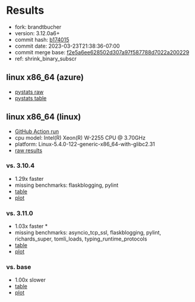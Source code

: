# Results

- fork: brandtbucher
- version: 3.12.0a6+
- commit hash: [b174015](https://github.com/brandtbucher/cpython/commit/b174015)
- commit date: 2023-03-23T21:38:36-07:00
- commit merge base: [f2e5a6ee628502d307a97f587788d7022a200229](https://github.com/brandtbucher/cpython/commit/f2e5a6ee628502d307a97f587788d7022a200229)
- ref: shrink_binary_subscr

## linux x86_64 (azure)

- [pystats raw](bm-20230323-azure-x86_64-brandtbucher-shrink_binary_subscr-3.12.0a6%2B-b174015-pystats.json)
- [pystats table](bm-20230323-azure-x86_64-brandtbucher-shrink_binary_subscr-3.12.0a6%2B-b174015-pystats.md)

## linux x86_64 (linux)

- [GitHub Action run](https://github.com/faster-cpython/benchmarking/actions/runs/4514597324)
- cpu model: Intel(R) Xeon(R) W-2255 CPU @ 3.70GHz
- platform: Linux-5.4.0-122-generic-x86_64-with-glibc2.31
- [raw results](bm-20230323-linux-x86_64-brandtbucher-shrink_binary_subscr-3.12.0a6%2B-b174015.json)

### vs. 3.10.4

- 1.29x faster
- missing benchmarks: flaskblogging, pylint
- [table](bm-20230323-linux-x86_64-brandtbucher-shrink_binary_subscr-3.12.0a6%2B-b174015-vs-3.10.4.md)
- [plot](bm-20230323-linux-x86_64-brandtbucher-shrink_binary_subscr-3.12.0a6%2B-b174015-vs-3.10.4.png)

### vs. 3.11.0

- 1.03x faster \*
- missing benchmarks: asyncio_tcp_ssl, flaskblogging, pylint, richards_super, tomli_loads, typing_runtime_protocols
- [table](bm-20230323-linux-x86_64-brandtbucher-shrink_binary_subscr-3.12.0a6%2B-b174015-vs-3.11.0.md)
- [plot](bm-20230323-linux-x86_64-brandtbucher-shrink_binary_subscr-3.12.0a6%2B-b174015-vs-3.11.0.png)

### vs. base

- 1.00x slower
- [table](bm-20230323-linux-x86_64-brandtbucher-shrink_binary_subscr-3.12.0a6%2B-b174015-vs-base.md)
- [plot](bm-20230323-linux-x86_64-brandtbucher-shrink_binary_subscr-3.12.0a6%2B-b174015-vs-base.png)

